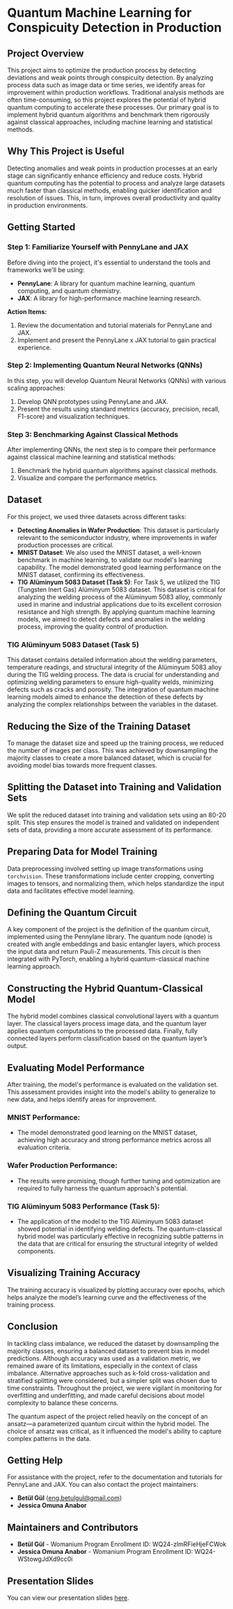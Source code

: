 # Quantum Machine Learning for Conspicuity Detection in Production

## Project Overview

This project aims to optimize the production process by detecting deviations and weak points through conspicuity detection. By analyzing process data such as image data or time series, we identify areas for improvement within production workflows. Traditional analysis methods are often time-consuming, so this project explores the potential of hybrid quantum computing to accelerate these processes. Our primary goal is to implement hybrid quantum algorithms and benchmark them rigorously against classical approaches, including machine learning and statistical methods.

## Why This Project is Useful

Detecting anomalies and weak points in production processes at an early stage can significantly enhance efficiency and reduce costs. Hybrid quantum computing has the potential to process and analyze large datasets much faster than classical methods, enabling quicker identification and resolution of issues. This, in turn, improves overall productivity and quality in production environments.

## Getting Started

### Step 1: Familiarize Yourself with PennyLane and JAX

Before diving into the project, it's essential to understand the tools and frameworks we'll be using:

- **PennyLane**: A library for quantum machine learning, quantum computing, and quantum chemistry.
- **JAX**: A library for high-performance machine learning research.

**Action Items:**

1. Review the documentation and tutorial materials for PennyLane and JAX.
2. Implement and present the PennyLane x JAX tutorial to gain practical experience.

### Step 2: Implementing Quantum Neural Networks (QNNs)

In this step, you will develop Quantum Neural Networks (QNNs) with various scaling approaches:

1. Develop QNN prototypes using PennyLane and JAX.
2. Present the results using standard metrics (accuracy, precision, recall, F1-score) and visualization techniques.

### Step 3: Benchmarking Against Classical Methods

After implementing QNNs, the next step is to compare their performance against classical machine learning and statistical methods:

1. Benchmark the hybrid quantum algorithms against classical methods.
2. Visualize and compare the performance metrics.

## Dataset

For this project, we used three datasets across different tasks:

- **Detecting Anomalies in Wafer Production**: This dataset is particularly relevant to the semiconductor industry, where improvements in wafer production processes are critical.
- **MNIST Dataset**: We also used the MNIST dataset, a well-known benchmark in machine learning, to validate our model's learning capability. The model demonstrated good learning performance on the MNIST dataset, confirming its effectiveness.
- **TIG Alüminyum 5083 Dataset (Task 5)**: For Task 5, we utilized the TIG (Tungsten Inert Gas) Alüminyum 5083 dataset. This dataset is critical for analyzing the welding process of the Alüminyum 5083 alloy, commonly used in marine and industrial applications due to its excellent corrosion resistance and high strength. By applying quantum machine learning models, we aimed to detect defects and anomalies in the welding process, improving the quality control of production.

### TIG Alüminyum 5083 Dataset (Task 5)

This dataset contains detailed information about the welding parameters, temperature readings, and structural integrity of the Alüminyum 5083 alloy during the TIG welding process. The data is crucial for understanding and optimizing welding parameters to ensure high-quality welds, minimizing defects such as cracks and porosity. The integration of quantum machine learning models aimed to enhance the detection of these defects by analyzing the complex relationships between the variables in the dataset.

## Reducing the Size of the Training Dataset

To manage the dataset size and speed up the training process, we reduced the number of images per class. This was achieved by downsampling the majority classes to create a more balanced dataset, which is crucial for avoiding model bias towards more frequent classes.

## Splitting the Dataset into Training and Validation Sets

We split the reduced dataset into training and validation sets using an 80-20 split. This step ensures the model is trained and validated on independent sets of data, providing a more accurate assessment of its performance.

## Preparing Data for Model Training

Data preprocessing involved setting up image transformations using `torchvision`. These transformations include center cropping, converting images to tensors, and normalizing them, which helps standardize the input data and facilitates effective model learning.

## Defining the Quantum Circuit

A key component of the project is the definition of the quantum circuit, implemented using the Pennylane library. The quantum node (qnode) is created with angle embeddings and basic entangler layers, which process the input data and return Pauli-Z measurements. This circuit is then integrated with PyTorch, enabling a hybrid quantum-classical machine learning approach.

## Constructing the Hybrid Quantum-Classical Model

The hybrid model combines classical convolutional layers with a quantum layer. The classical layers process image data, and the quantum layer applies quantum computations to the processed data. Finally, fully connected layers perform classification based on the quantum layer’s output.

## Evaluating Model Performance

After training, the model's performance is evaluated on the validation set. This assessment provides insight into the model's ability to generalize to new data, and helps identify areas for improvement.

### MNIST Performance:
- The model demonstrated good learning on the MNIST dataset, achieving high accuracy and strong performance metrics across all evaluation criteria.

### Wafer Production Performance:
- The results were promising, though further tuning and optimization are required to fully harness the quantum approach's potential.

### TIG Alüminyum 5083 Performance (Task 5):
- The application of the model to the TIG Alüminyum 5083 dataset showed potential in identifying welding defects. The quantum-classical hybrid model was particularly effective in recognizing subtle patterns in the data that are critical for ensuring the structural integrity of welded components.

## Visualizing Training Accuracy

The training accuracy is visualized by plotting accuracy over epochs, which helps analyze the model’s learning curve and the effectiveness of the training process.

## Conclusion

In tackling class imbalance, we reduced the dataset by downsampling the majority classes, ensuring a balanced dataset to prevent bias in model predictions. Although accuracy was used as a validation metric, we remained aware of its limitations, especially in the context of class imbalance. Alternative approaches such as k-fold cross-validation and stratified splitting were considered, but a simpler split was chosen due to time constraints. Throughout the project, we were vigilant in monitoring for overfitting and underfitting, and made careful decisions about model complexity to balance these concerns.

The quantum aspect of the project relied heavily on the concept of an ansatz—a parameterized quantum circuit within the hybrid model. The choice of ansatz was critical, as it influenced the model's ability to capture complex patterns in the data.

## Getting Help

For assistance with the project, refer to the documentation and tutorials for PennyLane and JAX. You can also contact the project maintainers:

- **Betül Gül** (eng.betulgul@gmail.com)
- **Jessica Omuna Anabor**

## Maintainers and Contributors

- **Betül Gül** - Womanium Program Enrollment ID: WQ24-zlmRFieHjeFCWok
- **Jessica Omuna Anabor** - Womanium Program Enrollment ID: WQ24-WStowgJdXd9cc0i

## Presentation Slides

You can view our presentation slides [here](https://www.canva.com/design/DAGNT_Nw_Qs/qKLHoUsYONmbQjA5onXAHQ/view?utm_content=DAGNT_Nw_Qs&utm_campaign=designshare&utm_medium=link&utm_source=editor).


